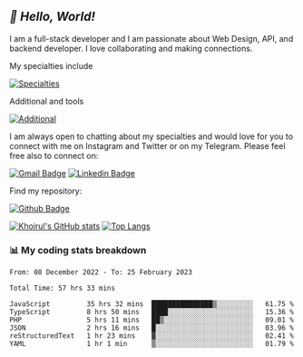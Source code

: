 ## _:wave: Hello, World!_

I am a full-stack developer and I am passionate about Web Design, API, and backend developer. I love collaborating and making connections.

My specialties include

[![Specialties](https://skillicons.dev/icons?i=php,laravel,javascript,react,vue,mysql,tailwind)](https://skillicons.dev)

Additional and tools

[![Additional](https://skillicons.dev/icons?i=bash,vscode,vite,webpack,vercel,git,github,gitlab)](https://skillicons.dev)

I am always open to chatting about my specialties and would love for you to connect with me on Instagram and Twitter or on my Telegram. Please feel free also to connect on:

[![Gmail Badge](https://img.shields.io/badge/-ahmusafir.khoirul@gmail.com-c14438?style=flat&logo=Gmail&logoColor=white&link=mailto:ahmusafir.khoirul@gmail.com)](mailto:ahmusafir.khoirul@gmail.com)
[![Linkedin Badge](https://img.shields.io/badge/-Ahmad_Musafir_Khoirul_Fattah-0072b1?style=flat&logo=Linkedin&logoColor=white&link=https://www.linkedin.com/in/ahmad-musafir-khoirul-fattah-26a53a207/)](https://www.linkedin.com/in/masmuss/)

Find my repository:

[![Github Badge](https://img.shields.io/badge/-masmuss-grey?style=flat&logo=github&logoColor=white&link=https://github.com/masmuss)](https://github.com/masmuss)

[![Khoirul's GitHub stats](https://github-readme-stats.vercel.app/api?username=masmuss&show_icons=true&include_all_commits=true&theme=transparent&layout=compact)](https://github.com/masmuss/github-readme-stats)
[![Top Langs](https://github-readme-stats.vercel.app/api/top-langs/?username=masmuss&theme=transparent&layout=compact)](https://github.com/masmuss/github-readme-stats)

### :bar_chart: My coding stats breakdown

<!--START_SECTION:waka-->

```text
From: 08 December 2022 - To: 25 February 2023

Total Time: 57 hrs 33 mins

JavaScript         35 hrs 32 mins  ███████████████▒░░░░░░░░░   61.75 %
TypeScript         8 hrs 50 mins   ████░░░░░░░░░░░░░░░░░░░░░   15.36 %
PHP                5 hrs 11 mins   ██▒░░░░░░░░░░░░░░░░░░░░░░   09.01 %
JSON               2 hrs 16 mins   █░░░░░░░░░░░░░░░░░░░░░░░░   03.96 %
reStructuredText   1 hr 23 mins    ▓░░░░░░░░░░░░░░░░░░░░░░░░   02.41 %
YAML               1 hr 1 min      ▒░░░░░░░░░░░░░░░░░░░░░░░░   01.79 %
```

<!--END_SECTION:waka-->
